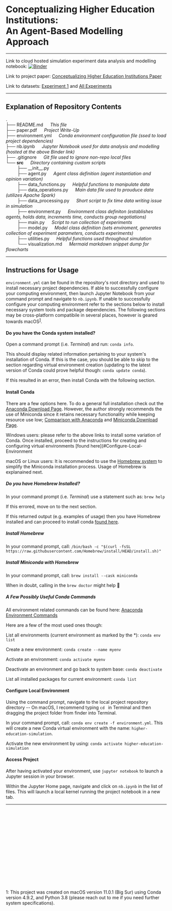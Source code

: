 # Conceptualizing Higher Education Institutions: <br> An Agent-Based Modelling Approach

--- 

Link to cloud hosted simulation experiment data analysis and modelling notebook: [![Binder](https://mybinder.org/badge_logo.svg)](https://mybinder.org/v2/gh/wyattowalsh/higher-education-simulation/HEAD?filepath=nb.ipynb)

Link to project paper: [Conceptualizing Higher Education Institutions Paper](https://github.com/wyattowalsh/higher-education-simulation/blob/master/Conceptualizing_Higher_Education_Institutions__An_Agent_Based_Modelling_Approach.pdf)

Link to datasets: [Experiment 1](https://www.dropbox.com/s/gq8gqxqvrqlssf3/experiment_1.json?dl=0) and  [All Experiments](https://www.dropbox.com/s/gk31rdjnvzusql6/all_data.csv?dl=0)

---

## Explanation of Repository Contents
. <br>
├── README.md     &emsp;                  *This file* <br>
├── paper.pdf   &emsp;                    *Project Write-Up* <br>
├── environment.yml     &emsp;            *Conda environment configuration file (ssed to load project dependencies)* <br>
├── nb.ipynb                  &emsp;      *Jupyter Notebook used for data analysis and modelling (hosted at the above Binder link)* <br>
├── .gitignore            &emsp;          *Git file used to ignore non-repo local files*  <br>
└── **src**                  &emsp;       *Directory containing custom scripts*     <br>
&emsp;  &emsp;  ├── \_\_init\_\_.py <br>
 &emsp;  &emsp; ├── agent.py        &emsp;            *Agent class definition (agent instantiation and opinion variation)* <br>
 &emsp;  &emsp; ├── data_functions.py     &emsp;      *Helpful functions to manipulate data* <br>
 &emsp;  &emsp; ├── data_operations.py    &emsp;      *Main data file used to prouduce data (utilizes Apache Spark)* <br>
  &emsp; &emsp; ├── data_processing.py    &emsp;      *Short script to fix time data writing issue in simulation* <br>
  &emsp; &emsp; ├── environment.py       &emsp;       *Environment class definiton (establishes agents, holds data, increments time, conducts group negotiations)* <br>
 &emsp;  &emsp; ├── main.py        &emsp;             *Script to run collection of experiments* <br>
  &emsp; &emsp; ├── model.py      &emsp;              *Model class definition (sets enviroment, generates collection of experiment parameters, conducts experiments)* <br>
 &emsp;   &emsp; ├── utilities.py     &emsp;           *Helpful functions used throughout simulation* <br>
   &emsp; &emsp; └── visualization.md     &emsp;      *Mermaid markdown snippet dump for flowcharts* <br>
    
----
## Instructions for Usage

`environment.yml`  can be found in the repository's root directory and used to install necessary project dependencies. If able to successfully configure your computing environment, then launch Jupyter Notebook from your command prompt and navigate to `nb.ipynb`. If unable to successfully configure your computing environment refer to the sections below to install necessary system tools and package dependencies. The following sections may be cross-platform compatibile in several places, however is geared towards macOS<sup>[1](#footnote1)</sup>.

#### Do you have the Conda system installed?

Open a command prompt (i.e. *Terminal*) and run: `conda info`.

This should display related information pertaining to your system's installation of Conda. If this is the case, you should be able to skip to the section regarding virtual environment creation (updating to the latest version of Conda could prove helpful though: `conda update conda`).

If this resulted in an error, then install Conda with the following section. 

#### Install Conda

There are a few options here. To do a general full installation check out the [Anaconda Download Page](https://docs.conda.io/projects/conda/en/latest/user-guide/install/). However, the author strongly recommends the use of Miniconda since it retains necessary functionality while keeping resource use low; [Comparison with Anaconda](https://docs.conda.io/projects/conda/en/latest/user-guide/install/download.html#anaconda-or-miniconda) and [Miniconda Download Page](https://docs.conda.io/en/latest/miniconda.html). 

Windows users: please refer to the above links to install some variation of Conda. Once installed, proceed to the instructions for creating and configuring virtual environments [found here](#Configure-Local-Environment

macOS or Linux users: It is recommended to use the [Homebrew system](https://brew.sh/) to simplify the Miniconda installation process. Usage of Homebrew is explanained next. 

##### Do you have Homebrew Installed?

In your command prompt (i.e. *Terminal*) use a statement such as: `brew help`

If this errored, move on to the next section.

If this returned output (e.g. examples of usage) then you have Homebrew installed and can proceed to install conda [found here](#Install-Miniconda-with-Homebrew).

##### Install Homebrew

In your command prompt, call: `/bin/bash -c "$(curl -fsSL https://raw.githubusercontent.com/Homebrew/install/HEAD/install.sh)"`

##### Install Miniconda with Homebrew

In your command prompt, call: `brew install --cask miniconda`

When in doubt, calling in the `brew doctor` might help :pill: 

##### A Few Possibly Useful Conda Commands

All environment related commands can be found here: [Anaconda Environment Commands](https://docs.conda.io/projects/conda/en/latest/user-guide/tasks/manage-environments.html)

Here are a few of the most used ones though: 

List all environments (current environment as marked by the \*): `conda env list`

Create a new environment: `conda create --name myenv`

Activate an environment: `conda activate myenv`

Deactivate an environment and go back to system base: `conda deactivate`

List all installed packages for current environment: `conda list`

#### Configure Local Environment

Using the command prompt, navigate to the local project repository directory -- On macOS, I recommend typing `cd ` in Terminal and then dragging the project folder from finder into Terminal. 

In your command prompt, call: `conda env create -f environment.yml`. This will create a new Conda virtual environment with the name: `higher-education-simulation`.

Activate the new environment by using: `conda activate higher-education-simulation`

#### Access Project

After having activated your environment, use `jupyter notebook` to launch a Jupyter session in your browser. 

Within the Jupyter Home page, navigate and click on `nb.ipynb` in the list of files. This will launch a local kernel running the project notebook in a new tab. 

---
<br></br>
<br></br>
<br></br>
<br></br>
<br></br>
<br></br>
<br></br>

<a name="footnote1">1</a>: This project was created on macOS version 11.0.1 (Big Sur) using Conda version 4.9.2, and Python 3.8 (please reach out to me if you need further system specifications). 
